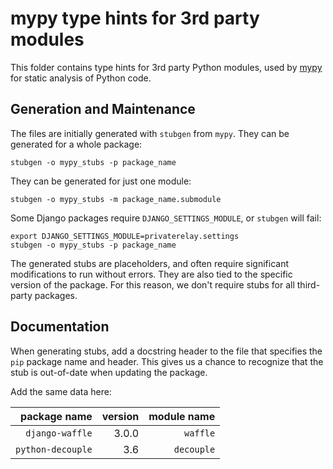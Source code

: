 # mypy type hints for 3rd party modules

This folder contains type hints for 3rd party Python modules, used by
[mypy](https://mypy.readthedocs.io/en/latest/index.html) for static
analysis of Python code.

## Generation and Maintenance

The files are initially generated with `stubgen` from `mypy`. They can be
generated for a whole package:

```
stubgen -o mypy_stubs -p package_name
```

They can be generated for just one module:

```
stubgen -o mypy_stubs -m package_name.submodule
```

Some Django packages require `DJANGO_SETTINGS_MODULE`, or `stubgen` will fail:

```
export DJANGO_SETTINGS_MODULE=privaterelay.settings
stubgen -o mypy_stubs -p package_name
```

The generated stubs are placeholders, and often require significant
modifications to run without errors. They are also tied to the specific
version of the package. For this reason, we don't require stubs for
all third-party packages.

## Documentation

When generating stubs, add a docstring header to the file that specifies the
`pip` package name and header. This gives us a chance to recognize that the
stub is out-of-date when updating the package.

Add the same data here:

|      package name | version | module name |
| ----------------: | ------: | ----------: |
|   `django-waffle` |   3.0.0 |    `waffle` |
| `python-decouple` |     3.6 |  `decouple` |
